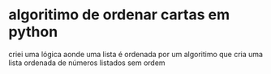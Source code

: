 # algoritimo de ordenar cartas em python
criei uma lógica aonde uma lista é ordenada por um algoritimo que cria uma lista ordenada
de números listados sem ordem
